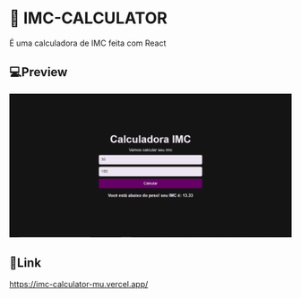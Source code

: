 # 🧮 IMC-CALCULATOR

É uma calculadora de IMC feita com React

## 💻Preview

<img src="./design/imc-app.PNG">

## 🔼Link
https://imc-calculator-mu.vercel.app/
